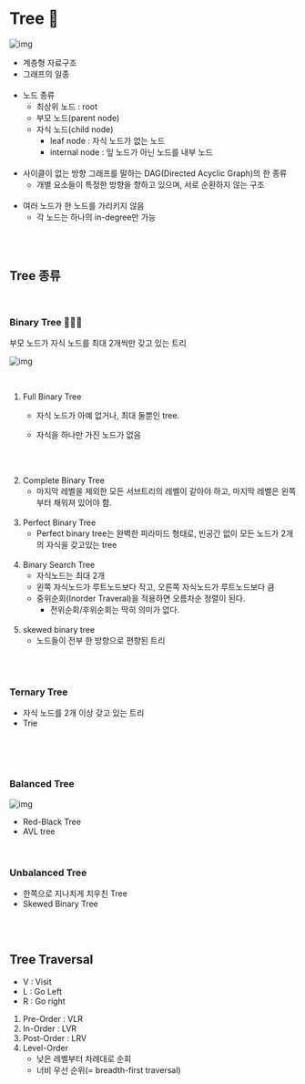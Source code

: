 # Tree 🌲

![img](https://adrianmejia.com/images/tree-parts.jpg)

- 계층형 자료구조 
- 그래프의 일종 
  <br/><br/>
- 노드 종류
    - 최상위 노드 : root
    - 부모 노드(parent node)
    - 자식 노드(child node)  
        - leaf node : 자식 노드가 없는 노드
        - internal node : 잎 노드가 아닌 노드를 내부 노드
          <br/><br/>
- 사이클이 없는 방향 그래프를 말하는 DAG(Directed Acyclic Graph)의 한 종류
  - 개별 요소들이 특정한 방향을 향하고 있으며, 서로 순환하지 않는 구조 <br/><br/>
- 여러 노드가 한 노드를 가리키지 않음
    - 각 노드는 하나의 in-degree만 가능

<br/><br/>

## Tree 종류

<br/> 

### Binary Tree 👩‍👦‍👦
부모 노드가 자식 노드를 최대 2개씩만 갖고 있는 트리  

![img](https://media.vlpt.us/images/qksud14/post/1712bcce-475f-460d-bce8-b59f913d8995/full-complete-perfect-binary-tree.jpg)

<br/>

  1. Full Binary Tree
     - 자식 노드가 아예 없거나, 최대 둘뿐인 tree. 
     - 자식을 하나만 가진 노드가 없음
 
       <br/><br/>
  2. Complete Binary Tree
     - 마지막 레벨을 제외한 모든 서브트리의 레벨이 같아야 하고, 마지막 레벨은 왼쪽부터 채워져 있어야 함.
       <br/><br/>
  3. Perfect Binary Tree  
     - Perfect binary tree는 완벽한 피라미드 형태로, 빈공간 없이 모든 노드가 2개의 자식을 갖고있는 tree
       <br/><br/>
  4. Binary Search Tree
     - 자식노드는 최대 2개
     - 왼쪽 자식노드가 루트노드보다 작고, 오른쪽 자식노드가 루트노드보다 큼
     - 중위순회(Inorder Traveral)을 적용하면 오름차순 정렬이 된다.
       - 전위순회/후위순회는 딱히 의미가 없다.
       <br/><br/>
  5. skewed binary tree
     - 노드들이 전부 한 방향으로 편향된 트리

<br/><br/>

### Ternary Tree
- 자식 노드를 2개 이상 갖고 있는 트리 
- Trie

<br/><br/><br/>


### Balanced Tree

![img](https://www.growingwiththeweb.com/images/2015/11/14/balanced-trees.svg)

- Red-Black Tree
- AVL tree

<br/>

### Unbalanced Tree
- 한쪽으로 지나치게 치우친 Tree
- Skewed Binary Tree

<br/><br/>

## Tree Traversal

- V : Visit
- L : Go Left
- R : Go right

1. Pre-Order  : VLR
2. In-Order   : LVR
3. Post-Order : LRV
4. Level-Order
    - 낮은 레벨부터 차례대로 순회
    - 너비 우선 순위(= breadth-first traversal)
    
